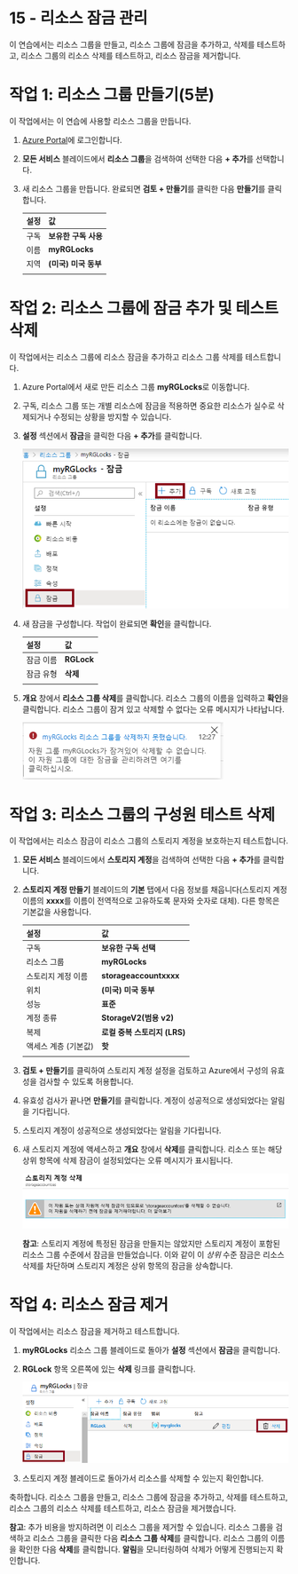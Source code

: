 ﻿---
wts:
    title: '15 - 리소스 잠금 관리(5분)'
    module: '모듈 05: ID, 거버넌스, 개인 정보 보호 및 규정 준수 기능에 대해 설명하기'
---
# 15 - 리소스 잠금 관리

이 연습에서는 리소스 그룹을 만들고, 리소스 그룹에 잠금을 추가하고, 삭제를 테스트하고, 리소스 그룹의 리소스 삭제를 테스트하고, 리소스 잠금을 제거합니다. 

# 작업 1: 리소스 그룹 만들기(5분)

이 작업에서는 이 연습에 사용할 리소스 그룹을 만듭니다. 

1. [Azure Portal](https://portal.azure.com)에 로그인합니다.

2. **모든 서비스** 블레이드에서 **리소스 그룹**을 검색하여 선택한 다음 **+ 추가**를 선택합니다.

3. 새 리소스 그룹을 만듭니다. 완료되면 **검토 + 만들기**를 클릭한 다음 **만들기**를 클릭합니다. 

    | 설정 | 값 |
    | -- | -- |
    | 구독 | **보유한 구독 사용** |
    | 이름 | **myRGLocks** |
    | 지역 | **(미국) 미국 동부** |
    | | |

# 작업 2:  리소스 그룹에 잠금 추가 및 테스트 삭제

이 작업에서는 리소스 그룹에 리소스 잠금을 추가하고 리소스 그룹 삭제를 테스트합니다. 

1. Azure Portal에서 새로 만든 리소스 그룹 **myRGLocks**로 이동합니다.

2. 구독, 리소스 그룹 또는 개별 리소스에 잠금을 적용하면 중요한 리소스가 실수로 삭제되거나 수정되는 상황을 방지할 수 있습니다. 

3. **설정** 섹션에서 **잠금**을 클릭한 다음 **+ 추가**를 클릭합니다. 

    ![잠금 창이 표시된 myRGLocks 리소스 그룹의 스크린샷.](../images/1601.png)

4. 새 잠금을 구성합니다. 작업이 완료되면 **확인**을 클릭합니다. 

    | 설정 | 값 |
    | -- | -- |
    | 잠금 이름 | **RGLock** |
    | 잠금 유형 | **삭제** |
    | | |

5. **개요** 창에서 **리소스 그룹 삭제**를 클릭합니다. 리소스 그룹의 이름을 입력하고 **확인**을 클릭합니다. 리소스 그룹이 잠겨 있고 삭제할 수 없다는 오류 메시지가 나타납니다.

    ![삭제 잠금 실패의 스크린샷.](../images/1602.png)

# 작업 3: 리소스 그룹의 구성원 테스트 삭제

이 작업에서는 리소스 잠금이 리소스 그룹의 스토리지 계정을 보호하는지 테스트합니다. 

1. **모든 서비스** 블레이드에서 **스토리지 계정**을 검색하여 선택한 다음 **+ 추가**를 클릭합니다. 

2. **스토리지 계정 만들기** 블레이드의 **기본** 탭에서 다음 정보를 채웁니다(스토리지 계정 이름의 **xxxx**를 이름이 전역적으로 고유하도록 문자와 숫자로 대체). 다른 항목은 기본값을 사용합니다.

    | 설정 | 값 | 
    | --- | --- |
    | 구독 | **보유한 구독 선택** |
    | 리소스 그룹 | **myRGLocks** |
    | 스토리지 계정 이름 | **storageaccountxxxx** |
    | 위치 | **(미국) 미국 동부**  |
    | 성능 | **표준** |
    | 계정 종류 | **StorageV2(범용 v2)** |
    | 복제 | **로컬 중복 스토리지 (LRS)** |
    | 액세스 계층 (기본값) | **핫** |
    | | |

3. **검토 + 만들기**를 클릭하여 스토리지 계정 설정을 검토하고 Azure에서 구성의 유효성을 검사할 수 있도록 허용합니다. 

4. 유효성 검사가 끝나면 **만들기**를 클릭합니다. 계정이 성공적으로 생성되었다는 알림을 기다립니다. 

5.  스토리지 계정이 성공적으로 생성되었다는 알림을 기다립니다. 

6. 새 스토리지 계정에 액세스하고 **개요** 창에서 **삭제**를 클릭합니다. 리소스 또는 해당 상위 항목에 삭제 잠금이 설정되었다는 오류 메시지가 표시됩니다. 

    ![스토리지 계정 삭제 오류의 스크린샷.](../images/1603.png)

    **참고**: 스토리지 계정에 특정된 잠금을 만들지는 않았지만 스토리지 계정이 포함된 리소스 그룹 수준에서 잠금을 만들었습니다. 이와 같이 이 *상위* 수준 잠금은 리소스 삭제를 차단하며 스토리지 계정은 상위 항목의 잠금을 상속합니다.

# 작업 4: 리소스 잠금 제거

이 작업에서는 리소스 잠금을 제거하고 테스트합니다. 

1. **myRGLocks** 리소스 그룹 블레이드로 돌아가 **설정** 섹션에서 **잠금**을 클릭합니다.
    
2. **RGLock** 항목 오른쪽에 있는 **삭제** 링크를 클릭합니다.

    ![삭제 링크가 강조 표시된 잠금 화면의 스크린샷.](../images/1604.png)

3. 스토리지 계정 블레이드로 돌아가서 리소스를 삭제할 수 있는지 확인합니다.

축하합니다. 리소스 그룹을 만들고, 리소스 그룹에 잠금을 추가하고, 삭제를 테스트하고, 리소스 그룹의 리소스 삭제를 테스트하고, 리소스 잠금을 제거했습니다. 

**참고**: 추가 비용을 방지하려면 이 리소스 그룹을 제거할 수 있습니다. 리소스 그룹을 검색하고 리소스 그룹을 클릭한 다음 **리소스 그룹 삭제**를 클릭합니다. 리소스 그룹의 이름을 확인한 다음 **삭제**를 클릭합니다. **알림**을 모니터링하여 삭제가 어떻게 진행되는지 확인합니다.